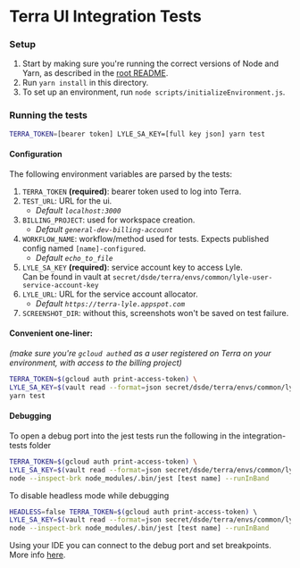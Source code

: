 # Terra UI Integration Tests

### Setup

1. Start by making sure you're running the correct versions of Node and Yarn, as described in the [root README](../README.md).
2. Run `yarn install` in this directory.
3. To set up an environment, run `node scripts/initializeEnvironment.js`.

### Running the tests

```sh
TERRA_TOKEN=[bearer token] LYLE_SA_KEY=[full key json] yarn test
```

#### Configuration
The following environment variables are parsed by the tests:

1. `TERRA_TOKEN` **(required)**: bearer token used to log into Terra.
2. `TEST_URL`: URL for the ui.
    * _Default `localhost:3000`_
3. `BILLING_PROJECT`: used for workspace creation.
    * _Default `general-dev-billing-account`_
4. `WORKFLOW_NAME`: workflow/method used for tests. Expects published config named `[name]-configured`.
    * _Default `echo_to_file`_
5.  `LYLE_SA_KEY` **(required)**: service account key to access Lyle.  
    Can be found in vault at `secret/dsde/terra/envs/common/lyle-user-service-account-key`
6.  `LYLE_URL`: URL for the service account allocator.
    * _Default `https://terra-lyle.appspot.com`_
7. `SCREENSHOT_DIR`: without this, screenshots won't be saved on test failure.

#### Convenient one-liner:
_(make sure you're `gcloud auth`ed as a user registered on Terra on your environment, with access to the billing project)_

```sh
TERRA_TOKEN=$(gcloud auth print-access-token) \
LYLE_SA_KEY=$(vault read --format=json secret/dsde/terra/envs/common/lyle-user-service-account-key | jq .data) \
yarn test
```

#### Debugging

To open a debug port into the jest tests run the following in the integration-tests folder
```sh
TERRA_TOKEN=$(gcloud auth print-access-token) \
LYLE_SA_KEY=$(vault read --format=json secret/dsde/terra/envs/common/lyle-user-service-account-key | jq .data) \
node --inspect-brk node_modules/.bin/jest [test name] --runInBand
```

To disable headless mode while debugging
```sh
HEADLESS=false TERRA_TOKEN=$(gcloud auth print-access-token) \ 
LYLE_SA_KEY=$(vault read --format=json secret/dsde/terra/envs/common/lyle-user-service-account-key | jq .data) \
node --inspect-brk node_modules/.bin/jest [test name] --runInBand
```

Using your IDE you can connect to the debug port and set breakpoints. More info [here](https://jestjs.io/docs/en/troubleshooting).